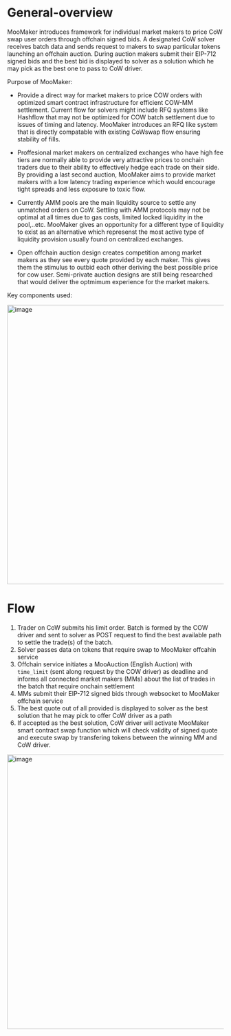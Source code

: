 # General-overview

MooMaker introduces framework for individual market makers to price CoW swap user orders through offchain signed bids. A designated CoW solver receives batch data and sends request to makers to swap particular tokens launching an offchain auction. During auction makers submit their EIP-712 signed bids and the best bid is displayed to solver as a solution which he may pick as the best one to pass to CoW driver.   

Purpose of MooMaker:
- Provide a direct way for market makers to price COW orders with optimized smart contract infrastructure for efficient COW-MM settlement. Current flow for solvers might include RFQ systems like Hashflow that may not be optimized for COW batch settlement due to issues of timing and latency. MooMaker introduces an RFQ like system that is directly compatable with existing CoWswap flow ensuring stability of fills.   

- Proffesional market makers on centralized exchanges who have high fee tiers are normally able to provide very attractive prices to onchain traders due to their ability to effectively hedge each trade on their side. By providing a last second auction, MooMaker aims to provide market makers with a low latency trading experience which would encourage tight spreads and less exposure to toxic flow. 

- Currently AMM pools are the main liquidity source to settle any unmatched orders on CoW. Settling with AMM protocols may not be optimal at all times due to gas costs, limited locked liquidity in the pool,..etc. MooMaker gives an opportunity for a different type of liquidity to exist as an alternative which represenst the most active type of liquidity provision usually found on centralized exchanges. 

- Open offchain auction design creates competition among market makers as they see every quote provided by each maker. This gives them the stimulus to outbid each other deriving the best possible price for cow user. Semi-private auction designs are still being researched that would deliver the optmimum experience for the market makers. 

Key components used: 

<img width="648" alt="image" src="https://github.com/MooMaker/General-overview/assets/105652074/3af55074-88a7-42f5-955c-cd588b76dfdd">


# Flow

1) Trader on CoW submits his limit order. Batch is formed by the COW driver and sent to  solver as POST request to find the best available path to settle the trade(s) of the batch.
2) Solver passes data on tokens that require swap to MooMaker offcahin service
3) Offchain service initiates a MooAuction (English Auction) with `time_limit` (sent along request by the COW driver) as deadline and informs all connected market makers (MMs) about the list of trades in the batch that require onchain settlement
4) MMs submit their EIP-712 signed bids through websocket to MooMaker offchain service
5) The best quote out of all provided is displayed to solver as the best solution that he may pick to offer CoW driver as a path
6) If accepted as the best solution, CoW driver will activate MooMaker smart contract swap function which will check validity of signed quote and execute swap by transfering tokens between the winning MM and CoW driver.

<img width="637" alt="image" src="https://github.com/MooMaker/General-overview/assets/105652074/3d811e3a-f3c3-4d3d-a978-6cf9c316cb16">


